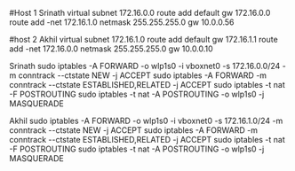 

#Host 1 Srinath
virtual subnet 172.16.0.0
route add default gw 172.16.0.0
route add -net 172.16.1.0 netmask 255.255.255.0 gw 10.0.0.56



#host 2 Akhil
virtual subnet 172.16.1.0
route add default gw 172.16.1.1
route add -net 172.16.0.0 netmask 255.255.255.0 gw 10.0.0.10


Srinath
sudo iptables -A FORWARD -o wlp1s0 -i vboxnet0 -s 172.16.0.0/24 -m conntrack --ctstate NEW -j ACCEPT
sudo iptables -A FORWARD -m conntrack --ctstate ESTABLISHED,RELATED -j ACCEPT
sudo iptables -t nat -F POSTROUTING
sudo iptables -t nat -A POSTROUTING -o wlp1s0 -j MASQUERADE

Akhil
sudo iptables -A FORWARD -o wlp1s0 -i vboxnet0 -s 172.16.1.0/24 -m conntrack --ctstate NEW -j ACCEPT
sudo iptables -A FORWARD -m conntrack --ctstate ESTABLISHED,RELATED -j ACCEPT
sudo iptables -t nat -F POSTROUTING
sudo iptables -t nat -A POSTROUTING -o wlp1s0 -j MASQUERADE
